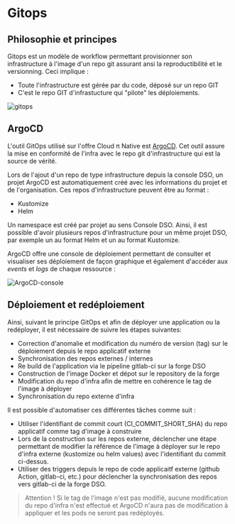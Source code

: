 # Gitops

## Philosophie et principes

Gitops est un modèle de workflow permettant provisionner son infrastructure à l'image d'un repo git assurant 
ansi la reproductibilité et le versionning. Ceci implique :
  - Toute l'infrastructure est gérée par du code, déposé sur un repo GIT
  - C'est le repo GIT d'infrastucture qui "pilote" les déploiements.

![gitops](/img/gitops.png)

## ArgoCD

L'outil GitOps utilisé sur l'offre Cloud π Native est [ArgoCD](https://argo-cd.readthedocs.io/en/stable/). Cet outil assure la mise en conformité de l'infra avec le repo git d'infrastructure qui est la source de vérité.

Lors de l'ajout d'un repo de type infrastructure depuis la console DSO, un projet ArgoCD est automatiquement créé avec les informations du projet et de l'organisation. Ces repos d'infrastructure peuvent être au format :
  - Kustomize
  - Helm

Un namespace est créé par projet au sens Console DSO. Ainsi, il est possible d'avoir plusieurs repos d'infrastructure pour un même projet DSO, par exemple un au format Helm et un au format Kustomize.

ArgoCD offre une console de déploiement permettant de consulter et visualiser ses déploiement de façon graphique et également d'accéder aux *events* et *logs* de chaque ressource :

![ArgoCD-console](/img/argocd-example.png)

## Déploiement et redéploiement

Ainsi, suivant le principe GitOps et afin de déployer une application ou la redéployer, il est nécessaire de suivre les étapes suivantes:
 - Correction d'anomalie et modification du numéro de version (tag) sur le déploiement depuis le repo applicatif externe
 - Synchronisation des repos externes / internes
 - Re build de l'application via le pipeline gitlab-ci sur la forge DSO
 - Construction de l'image Docker et dépot sur le repository de la forge
 - Modification du repo d'infra afin de mettre en cohérence le tag de l'image à déployer
 - Synchronisation du repo externe d'infra

Il est possible d'automatiser ces différentes tâches comme suit :
  - Utiliser l'identifiant de commit court (CI_COMMIT_SHORT_SHA) du repo applicatif comme tag d'image à construire 
  - Lors de la construction sur les repos externe, déclencher une étape permettant de modifier la référence de l'image à déployer sur le repo d'infra externe (kustomize ou helm values) avec l'identifiant du commit ci-dessus.
  - Utiliser des triggers depuis le repo de code applicaitf externe (github Action, gitlab-ci, etc.) pour déclencher la synchronisation des repos vers gitlab-ci de la forge DSO.

> Attention ! Si le tag de l'image n'est pas modifié, aucune modification du repo d'infra n'est effectué et ArgoCD n'aura pas de modification à appliquer et les pods ne seront pas redéployés.
